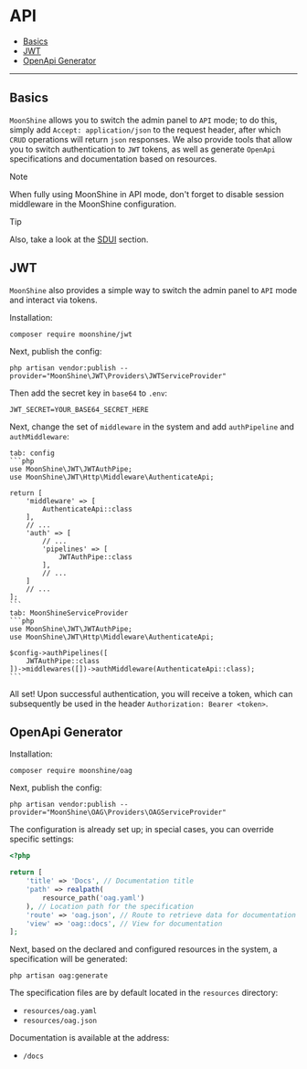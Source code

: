 # API

- [Basics](#basics)
- [JWT](#jwt)
- [OpenApi Generator](#oag)

---

<a name="basics"></a>
## Basics

`MoonShine` allows you to switch the admin panel to `API` mode; to do this, simply add `Accept: application/json` to the request header, after which `CRUD` operations will return `json` responses.
We also provide tools that allow you to switch authentication to `JWT` tokens, as well as generate `OpenApi` specifications and documentation based on resources.

> [!NOTE]
> When fully using MoonShine in API mode, don't forget to disable session middleware in the MoonShine configuration.

> [!TIP]
> Also, take a look at the [SDUI](/docs/{{version}}/frontend/sdui) section.

<a name="jwt"></a>
## JWT

`MoonShine` also provides a simple way to switch the admin panel to `API` mode and interact via tokens.

Installation:

```shell
composer require moonshine/jwt
```

Next, publish the config:

```shell
php artisan vendor:publish --provider="MoonShine\JWT\Providers\JWTServiceProvider"
```

Then add the secret key in `base64` to `.env`:

```dotenv
JWT_SECRET=YOUR_BASE64_SECRET_HERE
```

Next, change the set of `middleware` in the system and add `authPipeline` and `authMiddleware`:

~~~tabs
tab: config
```php
use MoonShine\JWT\JWTAuthPipe;
use MoonShine\JWT\Http\Middleware\AuthenticateApi;

return [
    'middleware' => [
        AuthenticateApi::class
    ],
    // ...
    'auth' => [
        // ...
        'pipelines' => [
            JWTAuthPipe::class
        ],
        // ...
    ]
    // ...
];
```
tab: MoonShineServiceProvider
```php
use MoonShine\JWT\JWTAuthPipe;
use MoonShine\JWT\Http\Middleware\AuthenticateApi;

$config->authPipelines([
    JWTAuthPipe::class
])->middlewares([])->authMiddleware(AuthenticateApi::class);
```
~~~

All set! Upon successful authentication, you will receive a token, which can subsequently be used in the header `Authorization: Bearer <token>`.

<a name="oag"></a>
## OpenApi Generator

Installation:

```shell
composer require moonshine/oag
```

Next, publish the config:

```shell
php artisan vendor:publish --provider="MoonShine\OAG\Providers\OAGServiceProvider"
```

The configuration is already set up; in special cases, you can override specific settings:

```php
<?php

return [
    'title' => 'Docs', // Documentation title
    'path' => realpath(
        resource_path('oag.yaml')
    ), // Location path for the specification
    'route' => 'oag.json', // Route to retrieve data for documentation
    'view' => 'oag::docs', // View for documentation
];
```

Next, based on the declared and configured resources in the system, a specification will be generated:

```shell
php artisan oag:generate
```

The specification files are by default located in the `resources` directory:

- `resources/oag.yaml`
- `resources/oag.json`

Documentation is available at the address:

- `/docs`